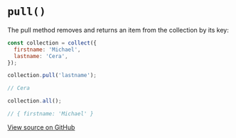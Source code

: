# `pull()`

The pull method removes and returns an item from the collection by its key:

```js
const collection = collect({
  firstname: 'Michael',
  lastname: 'Cera',
});

collection.pull('lastname');

// Cera

collection.all();

// { firstname: 'Michael' }
```




[View source on GitHub](https://github.com/ecrmnn/collect.js/blob/master/src/methods/pull.js)